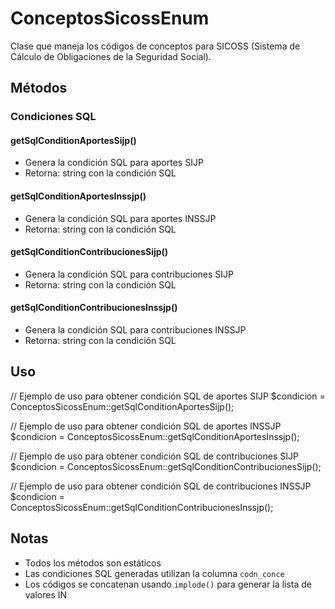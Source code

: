# ConceptosSicossEnum

Clase que maneja los códigos de conceptos para SICOSS (Sistema de Cálculo de Obligaciones de la Seguridad Social).

## Métodos

### Condiciones SQL

#### getSqlConditionAportesSijp()

- Genera la condición SQL para aportes SIJP
- Retorna: string con la condición SQL

#### getSqlConditionAportesInssjp()

- Genera la condición SQL para aportes INSSJP
- Retorna: string con la condición SQL

#### getSqlConditionContribucionesSijp()

- Genera la condición SQL para contribuciones SIJP
- Retorna: string con la condición SQL

#### getSqlConditionContribucionesInssjp()

- Genera la condición SQL para contribuciones INSSJP
- Retorna: string con la condición SQL

## Uso

// Ejemplo de uso para obtener condición SQL de aportes SIJP
$condicion = ConceptosSicossEnum::getSqlConditionAportesSijp();

// Ejemplo de uso para obtener condición SQL de aportes INSSJP
$condicion = ConceptosSicossEnum::getSqlConditionAportesInssjp();

// Ejemplo de uso para obtener condición SQL de contribuciones SIJP
$condicion = ConceptosSicossEnum::getSqlConditionContribucionesSijp();

// Ejemplo de uso para obtener condición SQL de contribuciones INSSJP
$condicion = ConceptosSicossEnum::getSqlConditionContribucionesInssjp();

## Notas

- Todos los métodos son estáticos
- Las condiciones SQL generadas utilizan la columna `codn_conce`
- Los códigos se concatenan usando `implode()` para generar la lista de valores IN
